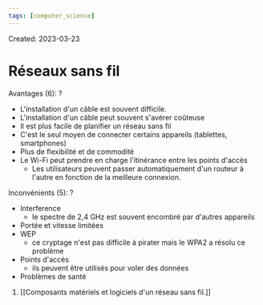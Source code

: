```yaml
---
tags: [computer_science] 
---
```

Created: 2023-03-23

# Réseaux sans fil
Avantages (6):
?
- L'installation d'un câble est souvent difficile.
- L'installation d'un câble peut souvent s'avérer coûteuse
- Il est plus facile de planifier un réseau sans fil
- C'est le seul moyen de connecter certains appareils (tablettes, smartphones)
- Plus de flexibilité et de commodité
- Le Wi-Fi peut prendre en charge l'itinérance entre les points d'accès
	- Les utilisateurs peuvent passer automatiquement d'un routeur à l'autre en fonction de la meilleure connexion.
<!--SR:!2023-05-12,28,230-->

Inconvénients (5):
?
- Interference
	- le spectre de 2,4 GHz est souvent encombré par d'autres appareils
- Portée et vitesse limitées
- WEP
	- ce cryptage n'est pas difficile à pirater mais le WPA2 a résolu ce problème
- Points d'accès
	- ils peuvent être utilisés pour voler des données
- Problèmes de santé
<!--SR:!2023-07-04,57,230-->

1. [[Composants matériels et logiciels d'un réseau sans fil.]]
